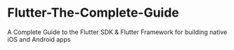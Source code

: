 # Flutter-The-Complete-Guide
A Complete Guide to the Flutter SDK &amp; Flutter Framework for building native iOS and Android apps
